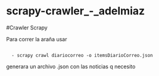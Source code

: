 # scrapy-crawler_-_adelmiaz
#Crawler Scrapy

Para correr la araña usar
```

  - scrapy crawl diariocorreo -o itemsDiarioCorreo.json

```

generara un archivo .json con las noticias q necesito
